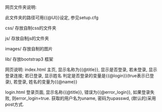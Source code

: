 网页文件夹说明:

此文件夹的路径可用{{@UI}}设定, 参见setup.cfg

css/	存放自制css的文件夹

js/		存放自制js的文件夹

images/	存放自制的图片

lib/	存放bootstrap3 框架

网页说明:
index.html 	主页, 显示名称为{{@title}}, 显示是否登录, 若未登录, 显示登录连接; 若已登录, 显示姓名
判定是否登录的变量是{{@login}}(true表示已登录), 若登录, 姓名的变量为{{@name}}

login.html 登录页面, 显示名称{{@title}}, 错误为{{@error_login}}, 如果登录失败, 则error_login=true.
获取的用户名为uname, 密码为upasswd, (默认的)采用post方式.